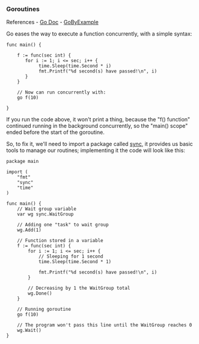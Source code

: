 ### Goroutines

References
    - [Go Doc](https://golang.org/doc/effective_go#goroutines)
    - [GoByExample](https://gobyexample.com/goroutines)

Go eases the way to execute a function concurrently, with a simple syntax:
```golang
func main() {

    f := func(sec int) {
       for i := 1; i <= sec; i++ {
            time.Sleep(time.Second * i)
            fmt.Printf("%d second(s) have passed!\n", i)
       }
    }

    // Now can run concurrently with:
    go f(10)

}
```

If you run the code above, it won't print a thing, because the "f() function" continued running in the background concurrently, so the "main() scope" ended before the start of the goroutine.

So, to fix it, we'll need to import a package called [sync](https://golang.org/pkg/sync/), it provides us basic tools to manage our routines; implementing it the code will look like this:
```golang
package main

import (
	"fmt"
	"sync"
	"time"
)

func main() {
	// Wait group variable
	var wg sync.WaitGroup

	// Adding one "task" to wait group
	wg.Add(1)

	// Function stored in a variable
	f := func(sec int) {
		for i := 1; i <= sec; i++ {
			// Sleeping for 1 second
			time.Sleep(time.Second * 1)

			fmt.Printf("%d second(s) have passed!\n", i)
		}

		// Decreasing by 1 the WaitGroup total
		wg.Done()
	}

	// Running goroutine
	go f(10)

	// The program won't pass this line until the WaitGroup reaches 0
	wg.Wait()
}
```

